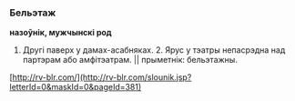 ### Бельэтаж
**назоўнік, мужчынскі род**

1. Другі паверх у дамах-асабняках. 2. Ярус у тэатры непасрэдна над партэрам або амфітэатрам. || прыметнік: бельэтажны.

<a rel="author">[http://rv-blr.com/](http://rv-blr.com/slounik.jsp?letterId=0&maskId=0&pageId=381)</a>
